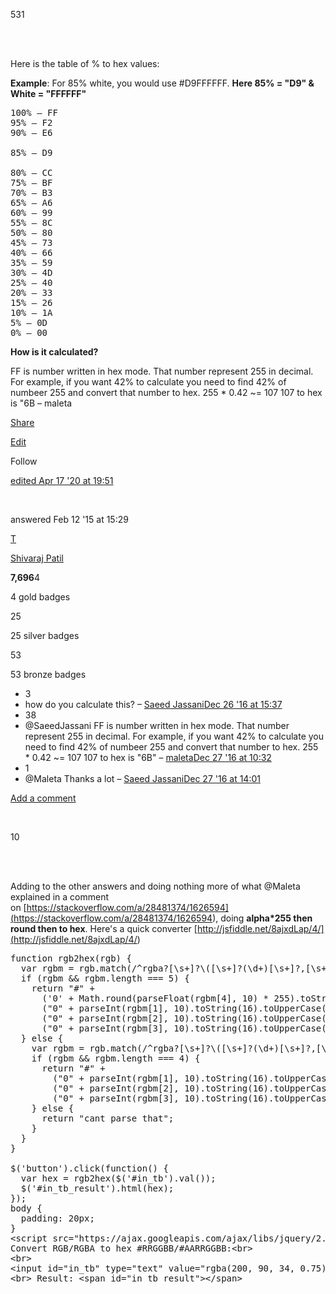 531

<br>

<br>

Here is the table of % to hex values:

**Example**: For 85% white, you would use #D9FFFFFF. **Here 85% = "D9" & White = "FFFFFF"**

<pre>100% — FF
95% — F2
90% — E6

85% — D9

80% — CC
75% — BF
70% — B3
65% — A6
60% — 99
55% — 8C
50% — 80
45% — 73
40% — 66
35% — 59
30% — 4D
25% — 40
20% — 33
15% — 26
10% — 1A
5% — 0D
0% — 00
</pre>

**How is it calculated?**

FF is number written in hex mode. That number represent 255 in decimal. For example, if you want 42% to calculate you need to find 42% of numbeer 255 and convert that number to hex. 255 \* 0.42 \~= 107 107 to hex is "6B – maleta

[Share](<https://stackoverflow.com/a/28481374/15486954>)

[Edit](<https://stackoverflow.com/posts/28481374/edit>)

Follow

[edited Apr 17 '20 at 19:51](<https://stackoverflow.com/posts/28481374/revisions>)

<br>

answered Feb 12 '15 at 15:29

[T](<https://stackoverflow.com/users/2765160/shivaraj-patil>)

[Shivaraj Patil](<https://stackoverflow.com/users/2765160/shivaraj-patil>)

**7,696**4

4 gold badges

25

25 silver badges

53

53 bronze badges

- 3
- how do you calculate this? – [Saeed Jassani](<https://stackoverflow.com/users/4451655/saeed-jassani>)[Dec 26 '16 at 15:37](<https://stackoverflow.com/questions/23201134/transparent-argb-hex-value#comment69869293_28481374>)
- 38
- @SaeedJassani FF is number written in hex mode. That number represent 255 in decimal. For example, if you want 42% to calculate you need to find 42% of numbeer 255 and convert that number to hex. 255 \* 0.42 \~= 107 107 to hex is "6B" – [maleta](<https://stackoverflow.com/users/1828301/maleta>)[Dec 27 '16 at 10:32](<https://stackoverflow.com/questions/23201134/transparent-argb-hex-value#comment69888868_28481374>)
- 1
- @Maleta Thanks a lot – [Saeed Jassani](<https://stackoverflow.com/users/4451655/saeed-jassani>)[Dec 27 '16 at 14:01](<https://stackoverflow.com/questions/23201134/transparent-argb-hex-value#comment69894851_28481374>)

<!-- -->

[Add a comment](<https://stackoverflow.com/questions/23201134/transparent-argb-hex-value#>)

<br>

10

<br>

<br>

Adding to the other answers and doing nothing more of what @Maleta explained in a comment on [https://stackoverflow.com/a/28481374/1626594](<https://stackoverflow.com/a/28481374/1626594>), doing **alpha\*255 then round then to hex**. Here's a quick converter [http://jsfiddle.net/8ajxdLap/4/](<http://jsfiddle.net/8ajxdLap/4/>)

<pre>function rgb2hex(rgb) {
  var rgbm = rgb.match(/^rgba?[\s+]?\([\s+]?(\d+)[\s+]?,[\s+]?(\d+)[\s+]?,[\s+]?(\d+)[\s+]?,[\s+]?((?:[0-9]*[.])?[0-9]+)[\s+]?\)/i);
  if (rgbm &amp;&amp; rgbm.length === 5) {
    return "#" +
      ('0' + Math.round(parseFloat(rgbm[4], 10) * 255).toString(16).toUpperCase()).slice(-2) +
      ("0" + parseInt(rgbm[1], 10).toString(16).toUpperCase()).slice(-2) +
      ("0" + parseInt(rgbm[2], 10).toString(16).toUpperCase()).slice(-2) +
      ("0" + parseInt(rgbm[3], 10).toString(16).toUpperCase()).slice(-2);
  } else {
    var rgbm = rgb.match(/^rgba?[\s+]?\([\s+]?(\d+)[\s+]?,[\s+]?(\d+)[\s+]?,[\s+]?(\d+)[\s+]?/i);
    if (rgbm &amp;&amp; rgbm.length === 4) {
      return "#" +
        ("0" + parseInt(rgbm[1], 10).toString(16).toUpperCase()).slice(-2) +
        ("0" + parseInt(rgbm[2], 10).toString(16).toUpperCase()).slice(-2) +
        ("0" + parseInt(rgbm[3], 10).toString(16).toUpperCase()).slice(-2);
    } else {
      return "cant parse that";
    }
  }
}

$('button').click(function() {
  var hex = rgb2hex($('#in_tb').val());
  $('#in_tb_result').html(hex);
});
body {
  padding: 20px;
}
&lt;script src="https://ajax.googleapis.com/ajax/libs/jquery/2.1.1/jquery.min.js"&gt;&lt;/script&gt;
Convert RGB/RGBA to hex #RRGGBB/#AARRGGBB:&lt;br&gt;
&lt;br&gt;
&lt;input id="in_tb" type="text" value="rgba(200, 90, 34, 0.75)"&gt; &lt;button&gt;Convert&lt;/button&gt;&lt;br&gt;
&lt;br&gt; Result: &lt;span id="in_tb_result"&gt;&lt;/span&gt;
</pre>

